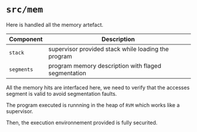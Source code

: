 `src/mem`
=========

Here is handled all the memory artefact.

| Component  | Description                                         |
|------------|-----------------------------------------------------|
| `stack`    | supervisor provided stack while loading the program |
| `segments` | program memory description with flaged segmentation |

All the memory hits are interfaced here, we need to verify that the accesses segment is valid to avoid segmentation faults.

The program executed is runnning in the heap of `RVM` which works like a supervisor.

Then, the execution environnement provided is fully securited.